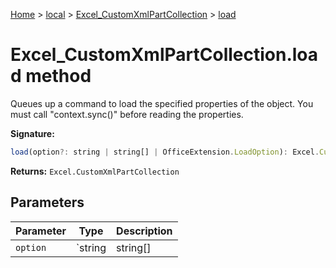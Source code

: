 [Home](./index) &gt; [local](local.md) &gt; [Excel\_CustomXmlPartCollection](local.excel_customxmlpartcollection.md) &gt; [load](local.excel_customxmlpartcollection.load.md)

# Excel\_CustomXmlPartCollection.load method

Queues up a command to load the specified properties of the object. You must call "context.sync()" before reading the properties.

**Signature:**
```javascript
load(option?: string | string[] | OfficeExtension.LoadOption): Excel.CustomXmlPartCollection;
```
**Returns:** `Excel.CustomXmlPartCollection`

## Parameters

|  Parameter | Type | Description |
|  --- | --- | --- |
|  `option` | `string | string[] | OfficeExtension.LoadOption` |  |

